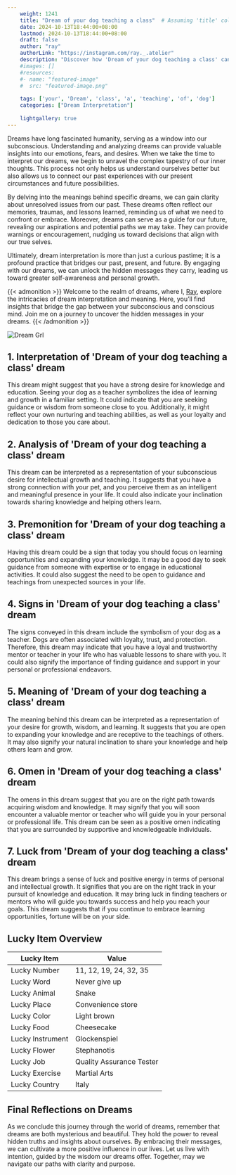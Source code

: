 ```yaml
---
    weight: 1241
    title: "Dream of your dog teaching a class"  # Assuming 'title' column exists
    date: 2024-10-13T18:44:00+08:00
    lastmod: 2024-10-13T18:44:00+08:00
    draft: false
    author: "ray"
    authorLink: "https://instagram.com/ray._.atelier"
    description: "Discover how 'Dream of your dog teaching a class' can interpret your future and uncover its significant meanings in your life."
    #images: []
    #resources:
    #- name: "featured-image"
    #  src: "featured-image.png"
    
    tags: ['your', 'Dream', 'class', 'a', 'teaching', 'of', 'dog']
    categories: ["Dream Interpretation"]
    
    lightgallery: true
---
```

    
Dreams have long fascinated humanity, serving as a window into our subconscious. Understanding and analyzing dreams can provide valuable insights into our emotions, fears, and desires. When we take the time to interpret our dreams, we begin to unravel the complex tapestry of our inner thoughts. This process not only helps us understand ourselves better but also allows us to connect our past experiences with our present circumstances and future possibilities.

By delving into the meanings behind specific dreams, we can gain clarity about unresolved issues from our past. These dreams often reflect our memories, traumas, and lessons learned, reminding us of what we need to confront or embrace. Moreover, dreams can serve as a guide for our future, revealing our aspirations and potential paths we may take. They can provide warnings or encouragement, nudging us toward decisions that align with our true selves.

Ultimately, dream interpretation is more than just a curious pastime; it is a profound practice that bridges our past, present, and future. By engaging with our dreams, we can unlock the hidden messages they carry, leading us toward greater self-awareness and personal growth.

{{< admonition >}}
Welcome to the realm of dreams, where I, [Ray](https://instagram.com/ray._.atelier), explore the intricacies of dream interpretation and meaning. Here, you’ll find insights that bridge the gap between your subconscious and conscious mind. Join me on a journey to uncover the hidden messages in your dreams.
{{< /admonition >}}

![Dream Grl](https://cdn.pixabay.com/photo/2017/11/02/03/35/gothic-2910057_1280.jpg "Dream Grl")

## 1. Interpretation of 'Dream of your dog teaching a class' dream

This dream might suggest that you have a strong desire for knowledge and education. Seeing your dog as a teacher symbolizes the idea of learning and growth in a familiar setting. It could indicate that you are seeking guidance or wisdom from someone close to you. Additionally, it might reflect your own nurturing and teaching abilities, as well as your loyalty and dedication to those you care about.

## 2. Analysis of 'Dream of your dog teaching a class' dream

This dream can be interpreted as a representation of your subconscious desire for intellectual growth and teaching. It suggests that you have a strong connection with your pet, and you perceive them as an intelligent and meaningful presence in your life. It could also indicate your inclination towards sharing knowledge and helping others learn.

## 3. Premonition for 'Dream of your dog teaching a class' dream

Having this dream could be a sign that today you should focus on learning opportunities and expanding your knowledge. It may be a good day to seek guidance from someone with expertise or to engage in educational activities. It could also suggest the need to be open to guidance and teachings from unexpected sources in your life.

## 4. Signs in 'Dream of your dog teaching a class' dream

The signs conveyed in this dream include the symbolism of your dog as a teacher. Dogs are often associated with loyalty, trust, and protection. Therefore, this dream may indicate that you have a loyal and trustworthy mentor or teacher in your life who has valuable lessons to share with you. It could also signify the importance of finding guidance and support in your personal or professional endeavors.

## 5. Meaning of 'Dream of your dog teaching a class' dream

The meaning behind this dream can be interpreted as a representation of your desire for growth, wisdom, and learning. It suggests that you are open to expanding your knowledge and are receptive to the teachings of others. It may also signify your natural inclination to share your knowledge and help others learn and grow.

## 6. Omen in 'Dream of your dog teaching a class' dream

The omens in this dream suggest that you are on the right path towards acquiring wisdom and knowledge. It may signify that you will soon encounter a valuable mentor or teacher who will guide you in your personal or professional life. This dream can be seen as a positive omen indicating that you are surrounded by supportive and knowledgeable individuals.

## 7. Luck from 'Dream of your dog teaching a class' dream

This dream brings a sense of luck and positive energy in terms of personal and intellectual growth. It signifies that you are on the right track in your pursuit of knowledge and education. It may bring luck in finding teachers or mentors who will guide you towards success and help you reach your goals. This dream suggests that if you continue to embrace learning opportunities, fortune will be on your side.

## Lucky Item Overview
| Lucky Item          | Value              |
|---------------|--------------------|
| Lucky Number        | 11, 12, 19, 24, 32, 35  |
| Lucky Word          | Never give up |
| Lucky Animal        | Snake |
| Lucky Place         | Convenience store     |
| Lucky Color         | Light brown     |
| Lucky Food          | Cheesecake      |
| Lucky Instrument    | Glockenspiel |
| Lucky Flower        | Stephanotis    |
| Lucky Job           | Quality Assurance Tester       |
| Lucky Exercise      | Martial Arts  |
| Lucky Country       | Italy    |


##  Final Reflections on Dreams

As we conclude this journey through the world of dreams, remember that dreams are both mysterious and beautiful. They hold the power to reveal hidden truths and insights about ourselves. By embracing their messages, we can cultivate a more positive influence in our lives. Let us live with intention, guided by the wisdom our dreams offer. Together, may we navigate our paths with clarity and purpose.
